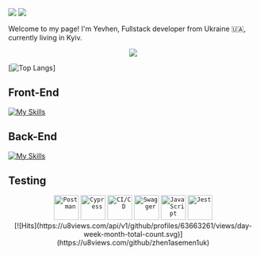 <img src="https://capsule-render.vercel.app/api?type=waving&color=0D864B&height=200&section=header&animation=fadeIn&text=Hi%20dear%20friend%20%20%F0%9F%91%8B%F0%9F%8F%BB" />

<img src="https://capsule-render.vercel.app/api?type=waving&color=0D864B&height=200&section=header&animation=fadeIn&text= Hey! Nice to see you." />


Welcome to my page!
I'm Yevhen, Fullstack developer from  Ukraine 🇺🇦, currently living in  Kyiv.



<p align="center">
    <img src="https://streak-stats.demolab.com?user=zhen1asemen1uk&theme=transparent&hide_border=true&card_width=450&fire=EB0202&ring=FF8332" />
</p>



[![Top Langs](https://github-readme-stats.vercel.app/api/top-langs/?username=zhen1asemen1uk&layout=compact)]

## Front-End
[![My Skills](https://skillicons.dev/icons?i=nextjs,react,redux,js,ts,styledcomponents,html,css,firebase,git,fastapi,postman,stackoverflow,vscode,figma)](https://skillicons.dev)

## Back-End
[![My Skills](https://skillicons.dev/icons?i=nodejs,express,js,ts,docker,mysql,mongodb,postgres,sentry,postman,md,firebase,git,stackoverflow,netlify,vscode)](https://skillicons.dev)

## Testing
<div align="center">
	<code><img width="50" src="https://user-images.githubusercontent.com/25181517/192109061-e138ca71-337c-4019-8d42-4792fdaa7128.png" alt="Postman" title="Postman"/></code>
	<code><img width="50" src="https://user-images.githubusercontent.com/68279555/200387386-276c709f-380b-46cc-81fd-f292985927a8.png" alt="Cypress" title="Cypress"/></code>
	<code><img width="50" src="https://user-images.githubusercontent.com/25181517/183868728-b2e11072-00a5-47e2-8a4e-4ebbb2b8c554.png" alt="CI/CD" title="CI/CD"/></code>
	<code><img width="50" src="https://user-images.githubusercontent.com/25181517/186711335-a3729606-5a78-4496-9a36-06efcc74f800.png" alt="Swagger" title="Swagger"/></code>
	<code><img width="50" src="https://user-images.githubusercontent.com/25181517/117447155-6a868a00-af3d-11eb-9cfe-245df15c9f3f.png" alt="JavaScript" title="JavaScript"/></code>
	<code><img width="50" src="https://user-images.githubusercontent.com/25181517/187955005-f4ca6f1a-e727-497b-b81b-93fb9726268e.png" alt="Jest" title="Jest"/></code>
</div>

<div align="center">
[![Hits](https://u8views.com/api/v1/github/profiles/63663261/views/day-week-month-total-count.svg)](https://u8views.com/github/zhen1asemen1uk)
</div>